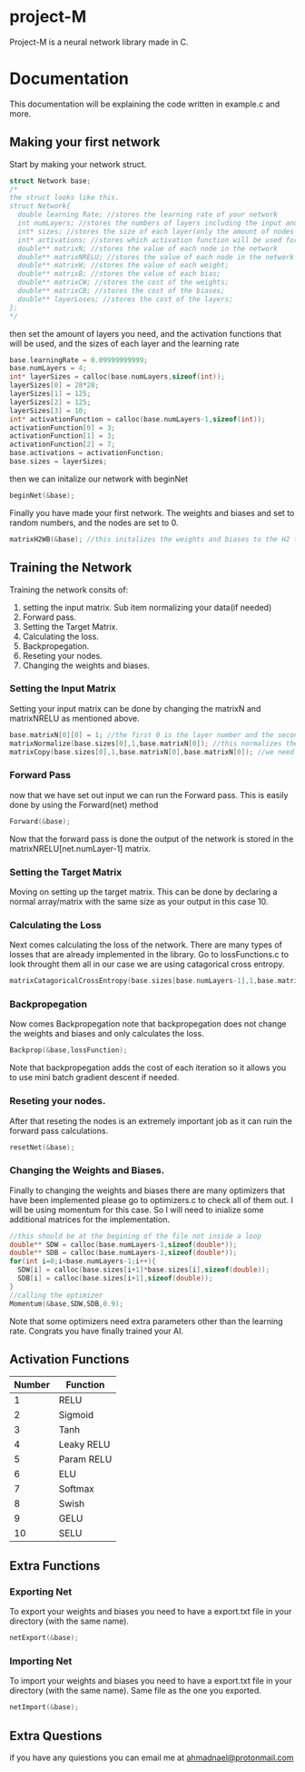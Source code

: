 # project-M
Project-M is a neural network library made in C.


# Documentation
This documentation will be explaining the code written in example.c and more.
## Making your first network
Start by making your network struct.
```C
struct Network base;
/*
the struct looks like this.
struct Network{
  double learning Rate; //stores the learning rate of your network
  int numLayers; //stores the numbers of layers including the input and output
  int* sizes; //stores the size of each layer(only the amount of nodes needed, no need for the weight sizes)
  int* activations; //stores which activation function will be used for each layer.
  double** matrixN; //stores the value of each node in the network
  double** matrixNRELU; //stores the value of each node in the network with the activation function used
  double** matrixW; //stores the value of each weight;
  double** matrixB; //stores the value of each bias;
  double** matrixCW; //stores the cost of the weights;
  double** matrixCB; //stores the cost of the biases;
  double** layerLoses; //stores the cost of the layers;
};
*/
```
then set the amount of layers you need, and the activation functions that will be used, and the sizes of each layer and the learning rate
```C
base.learningRate = 0.09999999999;
base.numLayers = 4;
int* layerSizes = calloc(base.numLayers,sizeof(int));
layerSizes[0] = 28*28;
layerSizes[1] = 125;
layerSizes[2] = 125;
layerSizes[3] = 10;
int* activationFunction = calloc(base.numLayers-1,sizeof(int));
activationFunction[0] = 3;
activationFunction[1] = 3;
activationFunction[2] = 7;
base.activations = activationFunction;
base.sizes = layerSizes;
```
then we can initalize our network with beginNet
```C
beginNet(&base);
```
Finally you have made your first network.
The weights and biases and set to random numbers, and the nodes are set to 0.
```C
matrixH2WB(&base); //this initalizes the weights and biases to the H2 tequnique
```

## Training the Network
Training the network consits of:
1. setting the input matrix.
  Sub item normalizing your data(if needed)
2. Forward pass.
3. Setting the Target Matrix.
4. Calculating the loss.
5. Backpropegation.
6. Reseting your nodes.
7. Changing the weights and biases.
### Setting the Input Matrix
Setting your input matrix can be done by changing the matrixN and matrixNRELU as mentioned above.
```C
base.matrixN[0][0] = 1; //the first 0 is the layer number and the second one is the element number. So we are setting the first element of the first layer which is the input layer to 1.
matrixNormalize(base.sizes[0],1,base.matrixN[0]); //this normalizes the input layer
matrixCopy(base.sizes[0],1,base.matrixN[0],base.matrixN[0]); //we need to copy the values of the first layer(without the activation function) to the first layer(with the activation function)
```
### Forward Pass
now that we have set out input we can run the Forward pass. This is easily done by using the Forward(net) method
```C
Forward(&base);
```
Now that the forward pass is done the output of the network is stored in the matrixNRELU[net.numLayer-1] matrix.
### Setting the Target Matrix
Moving on setting up the target matrix. This can be done by declaring a normal array/matrix with the same size as your output in this case 10.
### Calculating the Loss
Next comes calculating the loss of the network. There are many types of losses that are already implemented in the library. Go to lossFunctions.c to look throught them all in our case we are using catagorical cross entropy.
```C
matrixCatagoricalCrossEntropy(base.sizes[base.numLayers-1],1,base.matrixNRELU[base.numLayers-1],targetV,lossFunction); //targetV is your target array/matrix the loss Function should already be inisalized with the size of your output in our case 10.
```
### Backpropegation
Now comes Backpropegation note that backpropegation does not change the weights and biases and only calculates the loss.
```C
Backprop(&base,lossFunction);
```
Note that backpropegation adds the cost of each iteration so it allows you to use mini batch gradient descent if needed.
### Reseting your nodes.
After that reseting the nodes is an extremely important job as it can ruin the forward pass calculations.
```C
resetNet(&base);
```
### Changing the Weights and Biases.
Finally to changing the weights and biases there are many optimizers that have been implemented please go to optimizers.c to check all of them out.
I will be using momentum for this case. So I will need to inialize some additional matrices for the implementation.
```C
//this should be at the begining of the file not inside a loop
double** SDW = calloc(base.numLayers-1,sizeof(double*));
double** SDB = calloc(base.numLayers-1,sizeof(double*));
for(int i=0;i<base.numLayers-1;i++){
  SDW[i] = calloc(base.sizes[i+1]*base.sizes[i],sizeof(double));
  SDB[i] = calloc(base.sizes[i+1],sizeof(double));
}
//calling the optimizer
Momentum(&base,SDW,SDB,0.9);
```
Note that some optimizers need extra parameters other than the learning rate.
Congrats you have finally trained your AI.

## Activation Functions
|Number|Function  |
|------|----------|
|1     |RELU      |
|2     |Sigmoid   |
|3     |Tanh      |
|4     |Leaky RELU|
|5     |Param RELU|
|6     |ELU       |
|7     |Softmax   |
|8     |Swish     |
|9     |GELU      |
|10    |SELU      |

## Extra Functions

### Exporting Net
To export your weights and biases you need to have a export.txt file in your directory (with the same name).
```C
netExport(&base);
```
### Importing Net
To import your weights and biases you need to have a export.txt file in your directory (with the same name). Same file as the one you exported.
```C
netImport(&base);
```

## Extra Questions
if you have any quiestions you can email me at ahmadnael@protonmail.com
  

